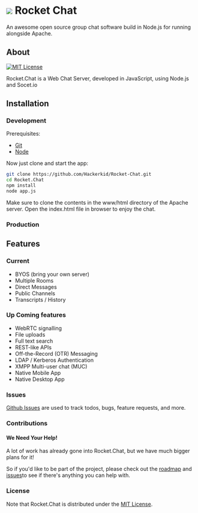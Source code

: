 # <img src="http://www.clker.com/cliparts/f/B/W/Z/w/u/two-window-rocket.svg" /> Rocket Chat

An awesome open source group chat software build in Node.js for running alongside Apache. 

## About

[![MIT License][license-image]][license-url]

Rocket.Chat is a Web Chat Server, developed in JavaScript, using Node.js and Socet.io


## Installation

### Development

Prerequisites:

* [Git](http://git-scm.com/book/en/v2/Getting-Started-Installing-Git)
* [Node](nodejs.org)

Now just clone and start the app:

```sh
git clone https://github.com/Hackerkid/Rocket-Chat.git
cd Rocket.Chat
npm install
node app.js

```
Make sure to clone the contents in the www/html directory of the Apache server. Open the index.html file in browser to enjoy the chat.

### Production


## Features

### Current

- BYOS (bring your own server)
- Multiple Rooms
- Direct Messages
- Public Channels
- Transcripts / History

### Up Coming features

- WebRTC signalling
- File uploads
- Full text search
- REST-like APIs
- Off-the-Record (OTR) Messaging
- LDAP / Kerberos Authentication
- XMPP Multi-user chat (MUC)
- Native Mobile App
- Native Desktop App

### Issues

[Github Issues](https://github.com/Hackerkid/Rocket-Chat/issues) are used to track todos, bugs, feature requests, and more.

### Contributions

#### We Need Your Help!

A lot of work has already gone into Rocket.Chat, but we have much bigger plans for it!

So if you'd like to be part of the project, please check out the [roadmap](https://github.com/Hackerkid/Rocket-Chat/milestones) and [issues](https://github.com/Hackerkid/Rocket-Chat/issues)to see if there's anything you can help with.


### License

Note that Rocket.Chat is distributed under the [MIT License](http://opensource.org/licenses/MIT).


[license-image]: http://img.shields.io/badge/license-MIT-blue.svg?style=flat
[license-url]: LICENSE
